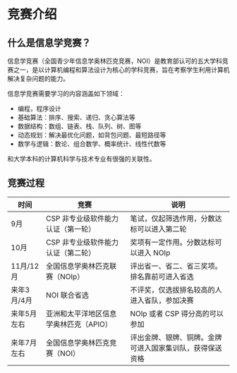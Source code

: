 # 竞赛介绍

## 什么是信息学竞赛？

信息学竞赛（全国青少年信息学奥林匹克竞赛，NOI）是教育部认可的五大学科竞赛之一，是以​​计算机编程和算法设计​​为核心的学科竞赛，旨在考察学生利用计算机解决复杂问题的能力。

信息学竞赛需要学习的内容涵盖如下领域：

* 编程，程序设计
* 基础算法：排序、搜索、递归、贪心算法等
* 数据结构：数组、链表、栈、队列、树、图等
* 动态规划：解决最优化问题，如背包问题、最短路径等
* 数学与逻辑：数论、组合数学、概率统计、线性代数等

和大学本科的计算机科学与技术专业有很强的关联性。

## 竞赛过程

|时间|竞赛|说明|
|-|-|-|
|9月|CSP 非专业级软件能力认证（第一轮）|笔试，仅起筛选作用，分数达标可以进入第二轮|
|10月|CSP 非专业级软件能力认证（第二轮）|奖项有一定作用。分数达标可以进入 NOIp|
|11月/12月|全国信息学奥林匹克联赛（NOIp）|评出省一、省二、省三奖项。排名靠前可进入省选|
|来年3月/4月|NOI 联合省选|不评奖，仅选拔排名较高的人进入省队，参加决赛|
|来年5月左右|亚洲和太平洋地区信息学奥林匹克（APIO）|NOIp 或者 CSP 得分高的可以参加|
|来年7月左右|全国信息学奥林匹克竞赛（NOI）|评出金牌、银牌、铜牌。金牌可进入国家集训队，获得保送资格|